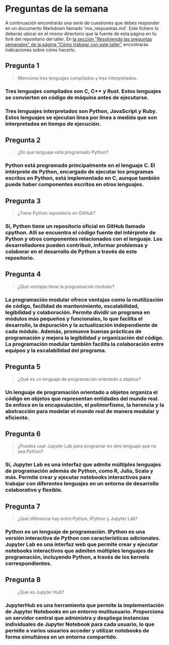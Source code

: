 # Preguntas de la semana

A continuación encontrarás una seríe de cuestiones que debes responder en un
documento Markdown llamado 'mis_respuestas.md'. Este fichero lo deberás ubicar en el mismo directorio que la
fuente de esta página en tu fork del repositorio del taller. En [la sección "Resolviendo las
preguntas semanales" de la página "Cómo trabajar con este
taller"](../material_suplementario/como_trabajar/como_trabajar.md#resolviendo-las-preguntas-semanales) encontrarás indicaciones sobre
cómo hacerlo.

## Pregunta 1

> Menciona tres lenguajes compilados y tres interpretados.

### Tres lenguajes compilados son C, C++ y Rust. Estos lenguajes se convierten en código de máquina antes de ejecutarse.

### Tres lenguajes interpretados son Python, JavaScript y Ruby. Estos lenguajes se ejecutan línea por línea a medida que son interpretados en tiempo de ejecución.


## Pregunta 2

> ¿En qué lenguaje está programado Python?

### Python está programado principalmente en el lenguaje C. El intérprete de Python, encargado de ejecutar los programas escritos en Python, está implementado en C, aunque también puede haber componentes escritos en otros lenguajes.

## Pregunta 3

> ¿Tiene Python repositorio en GitHub?

### Sí, Python tiene un repositorio oficial en GitHub llamado cpython. Allí se encuentra el código fuente del intérprete de Python y otros componentes relacionados con el lenguaje. Los desarrolladores pueden contribuir, informar problemas y colaborar en el desarrollo de Python a través de este repositorio.

## Pregunta 4

> ¿Qué ventajas tiene la programación modular?

### La programación modular ofrece ventajas como la reutilización de código, facilidad de mantenimiento, escalabilidad, legibilidad y colaboración. Permite dividir un programa en módulos más pequeños y funcionales, lo que facilita el desarrollo, la depuración y la actualización independiente de cada módulo. Además, promueve buenas prácticas de programación y mejora la legibilidad y organización del código. La programación modular también facilita la colaboración entre equipos y la escalabilidad del programa.

## Pregunta 5

> ¿Qué es un lenguaje de programación orientado a objetos?

### Un lenguaje de programación orientado a objetos organiza el código en objetos que representan entidades del mundo real. Se enfoca en la encapsulación, el polimorfismo, la herencia y la abstracción para modelar el mundo real de manera modular y eficiente.

## Pregunta 6

> ¿Puedes usar Jupyter Lab para programar en otro lenguaje que no sea Python?

### Sí, Jupyter Lab es una interfaz que admite múltiples lenguajes de programación además de Python, como R, Julia, Scala y más. Permite crear y ejecutar notebooks interactivos para trabajar con diferentes lenguajes en un entorno de desarrollo colaborativo y flexible.

## Pregunta 7

> ¿Qué diferencia hay entre Python, iPython y Jupyter Lab?

### Python es un lenguaje de programación. IPython es una versión interactiva de Python con características adicionales. Jupyter Lab es una interfaz web que permite crear y ejecutar notebooks interactivos que admiten múltiples lenguajes de programación, incluyendo Python, a través de los kernels correspondientes.

## Pregunta 8

> ¿Qué es Jupyter Hub?

### JupyterHub es una herramienta que permite la implementación de Jupyter Notebooks en un entorno multiusuario. Proporciona un servidor central que administra y despliega instancias individuales de Jupyter Notebook para cada usuario, lo que permite a varios usuarios acceder y utilizar notebooks de forma simultánea en un entorno compartido.


